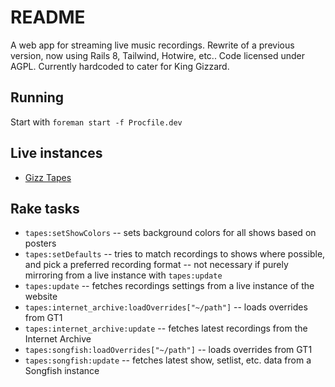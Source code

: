 # README

A web app for streaming live music recordings. Rewrite of a previous version, now using Rails 8, Tailwind, Hotwire, etc.. Code licensed under AGPL. Currently hardcoded to cater for King Gizzard.

## Running

Start with `foreman start -f Procfile.dev`

## Live instances

* [Gizz Tapes](https://tapes.kglw.net/)

## Rake tasks

* `tapes:setShowColors` -- sets background colors for all shows based on posters
* `tapes:setDefaults` -- tries to match recordings to shows where possible, and pick a preferred recording format -- not necessary if purely mirroring from a live instance with `tapes:update`
* `tapes:update` -- fetches recordings settings from a live instance of the website
* `tapes:internet_archive:loadOverrides["~/path"]` -- loads overrides from GT1
* `tapes:internet_archive:update` -- fetches latest recordings from the Internet Archive
* `tapes:songfish:loadOverrides["~/path"]` -- loads overrides from GT1
* `tapes:songfish:update` -- fetches latest show, setlist, etc. data from a Songfish instance